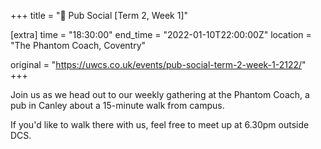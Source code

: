 +++
title = "🍔 Pub Social [Term 2, Week 1]"

[extra]
time = "18:30:00"
end_time = "2022-01-10T22:00:00Z"
location = "The Phantom Coach, Coventry"

original = "https://uwcs.co.uk/events/pub-social-term-2-week-1-2122/"    
+++

Join us as we head out to our weekly gathering at the Phantom Coach, a pub in Canley about a 15-minute walk from campus.

If you'd like to walk there with us, feel free to meet up at 6.30pm outside DCS.

